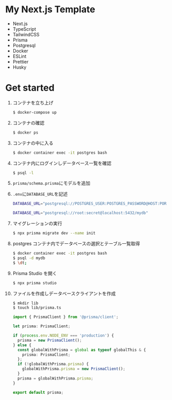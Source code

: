 # My Next.js Template

- Next.js
- TypeScript
- TailwindCSS
- Prisma
- Postgresql
- Docker
- ESLint
- Prettier
- Husky

# Get started

1. コンテナを立ち上げ
   ```zsh
   $ docker-compose up
   ```
1. コンテナの確認
   ```zsh
   $ docker ps
   ```
1. コンテナの中に入る
   ```zsh
   $ docker container exec -it postgres bash
   ```
1. コンテナ内にログインしデータベース一覧を確認
   ```zsh
   $ psql -l
   ```
1. `prisma/schema.prisma`にモデルを追加

1. `.env`に`DATABASE_URL`を記述
   ```zsh
   DATABASE_URL="postgresql://POSTGRES_USER:POSTGRES_PASSWORD@HOST:PORT/POSTGRES_DB
   ```
   ```zsh
   DATABASE_URL="postgresql://root:secret@localhost:5432/mydb"
   ```
1. マイグレーションの実行
   ```zsh
   $ npx prisma migrate dev --name init
   ```
1. postgres コンテナ内でデータベースの選択とテーブル一覧取得
   ```zsh
   $ docker container exec -it postgres bash
   $ psql -d mydb
   $ \dt;
   ```
1. Prisma Studio を開く
   ```zsh
   $ npx prisma studio
   ```
1. ファイルを作成しデータベースクライアントを作成

   ```zsh
   $ mkdir lib
   $ touch lib/prisma.ts
   ```

   ```ts twoslash
   import { PrismaClient } from '@prisma/client';

   let prisma: PrismaClient;

   if (process.env.NODE_ENV === 'production') {
     prisma = new PrismaClient();
   } else {
     const globalWithPrisma = global as typeof globalThis & {
       prisma: PrismaClient;
     };
     if (!globalWithPrisma.prisma) {
       globalWithPrisma.prisma = new PrismaClient();
     }
     prisma = globalWithPrisma.prisma;
   }

   export default prisma;
   ```
